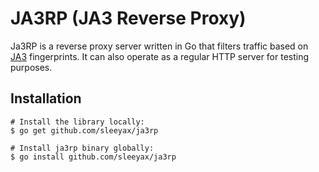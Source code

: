 # JA3RP (JA3 Reverse Proxy)
Ja3RP is a reverse proxy server written in Go that filters traffic based on [JA3](https://github.com/salesforce/ja3) fingerprints.
It can also operate as a regular HTTP server for testing purposes.

## Installation
```
# Install the library locally:
$ go get github.com/sleeyax/ja3rp

# Install ja3rp binary globally:
$ go install github.com/sleeyax/ja3rp
```
